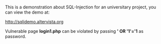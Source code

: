 This is a demonstration about SQL-Injection for an universitary project, you can view the demo at:

http://sqlidemo.altervista.org


Vulnerable page <strong>login1.php</strong> can be violated by passing <strong>' OR '1'='1</strong> as password.
